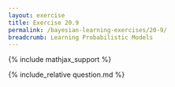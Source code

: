 ```yaml
---
layout: exercise
title: Exercise 20.9
permalink: /bayesian-learning-exercises/20-9/
breadcrumb: Learning Probabilistic Models
---
```


{% include mathjax_support %}

<div><i class="arrow-up" data-chapter="bayesian-learning-exercises" data-exercise="ex_9" data-rating="0"></i></div>
{% include_relative question.md %}
